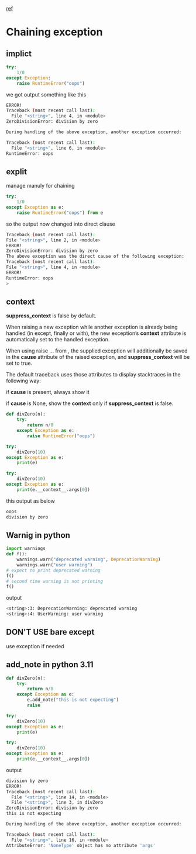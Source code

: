 [ref](https://dev.to/derlin/diving-deeper-into-python-exceptions-cf1)

# Chaining exception

## implict

```python
try:
    1/0
except Exception:
    raise RuntimeError("oops")
```

we got output something like this

```bash
ERROR!
Traceback (most recent call last):
  File "<string>", line 4, in <module>
ZeroDivisionError: division by zero

During handling of the above exception, another exception occurred:

Traceback (most recent call last):
  File "<string>", line 6, in <module>
RuntimeError: oops
```

## explit

manage manuly for chaining

```python
try:
    1/0
except Exception as e:
    raise RuntimeError("oops") from e
```

so the output now changed into direct clause

```bash
Traceback (most recent call last):
File "<string>", line 2, in <module>
ERROR!
ZeroDivisionError: division by zero
The above exception was the direct cause of the following exception:
Traceback (most recent call last):
File "<string>", line 4, in <module>
ERROR!
RuntimeError: oops
>
```

## **context**

**suppress_context** is false by default.

When raising a new exception while another exception is already being handled (in except, finally or with), the new exception’s **context** attribute is automatically set to the handled exception.

When using raise ... from , the supplied exception will additionally be saved in the **cause** attribute of the raised exception, and **suppress_context** will be set to true.

The default traceback uses those attributes to display stacktraces in the following way:

if **cause** is present, always show it

if **cause** is None, show the **context** only if **suppress_context** is false.

```python
def divZero(n):
    try:
        return n/0
    except Exception as e:
        raise RuntimeError("oops")

try:
    divZero(10)
except Exception as e:
    print(e)

try:
    divZero(10)
except Exception as e:
    print(e.__context__.args[0])

```

this output as below

```bash
oops
division by zero
```

## Warnig in python

```python
import warnings
def f():
    warnings.warn("deprecated warning", DeprecationWarning)
    warnings.warn("user warning")
# expect to print deprecated warning
f()
# second time warning is not printing
f()

```

output

```bash
<string>:3: DeprecationWarning: deprecated warning
<string>:4: UserWarning: user warning
```

## DON'T USE bare except

use exception if needed

## add_note in python 3.11

```python
def divZero(n):
    try:
        return n/0
    except Exception as e:
        e.add_note("this is not expecting")
        raise

try:
    divZero(10)
except Exception as e:
    print(e)

try:
    divZero(10)
except Exception as e:
    print(e.__context__.args[0])
```

output

```bash
division by zero
ERROR!
Traceback (most recent call last):
  File "<string>", line 14, in <module>
  File "<string>", line 3, in divZero
ZeroDivisionError: division by zero
this is not expecting

During handling of the above exception, another exception occurred:

Traceback (most recent call last):
  File "<string>", line 16, in <module>
AttributeError: 'NoneType' object has no attribute 'args'
```
